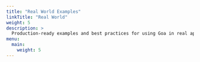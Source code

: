 ```yaml
---
title: "Real World Examples"
linkTitle: "Real World"
weight: 5
description: >
  Production-ready examples and best practices for using Goa in real applications.
menu:
  main:
    weight: 5
---
```


